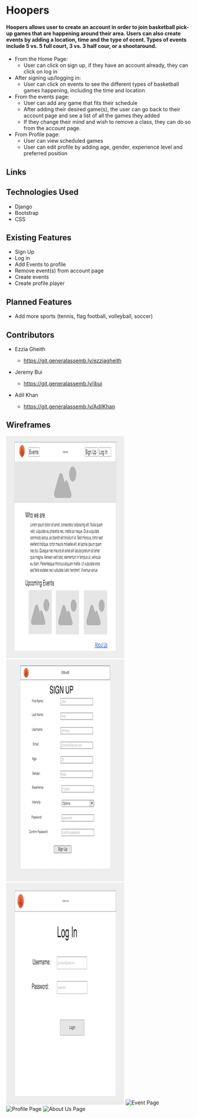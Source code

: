 # Hoopers

#### Hoopers allows user to create an account in order to join basketball pick-up games that are happening around their area. Users can also create events by adding a location, time and the type of ecent. Types of events include 5 vs. 5 full court, 3 vs. 3 half cour, or a shootaround. 


* From the Home Page:
    * User can click on sign up, if they have an account already, they can click on log in
* After signing up/logging in:
    * User can click on events to see the different types of basketball games happening, including the time and location
* From the events page:
    * User can add any game that fits their schedule
    * After adding their desired game(s), the user can go back to their account page and see a list of all the games they added
    * If they change their mind and wish to remove a class, they can do so from the account page. 
* From Profile page:
    * User can view scheduled games
    * User can edit profile by adding age, gender, experience level and preferred position

## Links



## Technologies Used

* Django
* Bootstrap
* CSS 

## Existing Features
* Sign Up
* Log in
* Add Events to profile
* Remove event(s) from account page
* Create events
* Create profile player

## Planned Features
* Add more sports (tennis, flag football, volleyball, soccer)


## Contributors

* Ezzia Gheith
    * https://git.generalassemb.ly/ezziagheith

* Jeremy Bui
    * https://git.generalassemb.ly/jbui

* Adil Khan
    * https://git.generalassemb.ly/AdilKhan



## Wireframes
![Home Page](pick_up_game_app/static/wireframeimages/home.png)
![Sign Up Page](/pick_up_game_app/static/wireframeimages/signup.png)
![Log In Page](/pick_up_game_app/static/wireframeimages/login.png)
![Event Page](public/assets/wireframeimages/events.png)
![Profile Page](public/assets/wireframeimages/profile.png)
![About Us Page](public/assets/wireframeimages/aboutus.png)